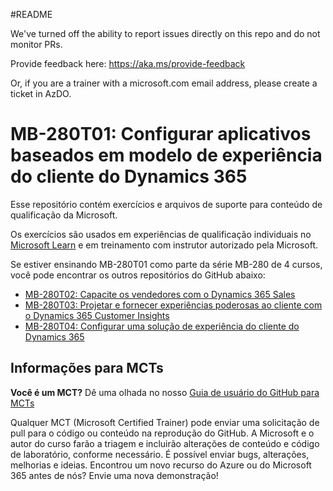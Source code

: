 #README

We've turned off the ability to report issues directly on this repo and do not monitor PRs.

Provide feedback here: https://aka.ms/provide-feedback

Or, if you are a trainer with a microsoft.com email address, please create a ticket in AzDO.

# MB-280T01: Configurar aplicativos baseados em modelo de experiência do cliente do Dynamics 365 

Esse repositório contém exercícios e arquivos de suporte para conteúdo de qualificação da Microsoft.

Os exercícios são usados em experiências de qualificação individuais no [Microsoft Learn](https://learn.microsoft.com) e em treinamento com instrutor autorizado pela Microsoft.

Se estiver ensinando MB-280T01 como parte da série MB-280 de 4 cursos, você pode encontrar os outros repositórios do GitHub abaixo:
- [MB-280T02: Capacite os vendedores com o Dynamics 365 Sales](https://github.com/MicrosoftLearning/MB-280T02-Empower-sellers-with-Dynamics-365-Sales-and-Microsoft-365-Copilot-for-Sales)
- [MB-280T03: Projetar e fornecer experiências poderosas ao cliente com o Dynamics 365 Customer Insights](https://github.com/MicrosoftLearning/MB-280T03-Design-and-deliver-powerful-customer-experiences-with-Dynamics-365-Customer-Insights)
- [MB-280T04: Configurar uma solução de experiência do cliente do Dynamics 365](https://github.com/MicrosoftLearning/MB-280T04-Configure-a-Dynamics-365-customer-experience-solution)

## Informações para MCTs

**Você é um MCT?** Dê uma olhada no nosso [Guia de usuário do GitHub para MCTs](https://microsoftlearning.github.io/MCT-User-Guide/)

Qualquer MCT (Microsoft Certified Trainer) pode enviar uma solicitação de pull para o código ou conteúdo na reprodução do GitHub. A Microsoft e o autor do curso farão a triagem e incluirão alterações de conteúdo e código de laboratório, conforme necessário. É possível enviar bugs, alterações, melhorias e ideias. Encontrou um novo recurso do Azure ou do Microsoft 365 antes de nós? Envie uma nova demonstração!
